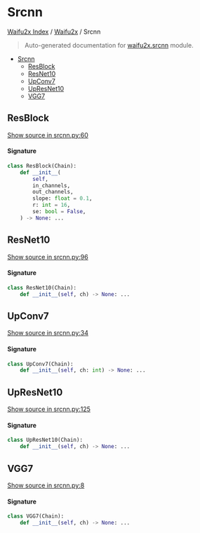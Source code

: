 # Srcnn

[Waifu2x Index](../README.md#waifu2x-index) / [Waifu2x](./index.md#waifu2x) / Srcnn

> Auto-generated documentation for [waifu2x.srcnn](../../../waifu2x/srcnn.py) module.

- [Srcnn](#srcnn)
  - [ResBlock](#resblock)
  - [ResNet10](#resnet10)
  - [UpConv7](#upconv7)
  - [UpResNet10](#upresnet10)
  - [VGG7](#vgg7)

## ResBlock

[Show source in srcnn.py:60](../../../waifu2x/srcnn.py#L60)

#### Signature

```python
class ResBlock(Chain):
    def __init__(
        self,
        in_channels,
        out_channels,
        slope: float = 0.1,
        r: int = 16,
        se: bool = False,
    ) -> None: ...
```



## ResNet10

[Show source in srcnn.py:96](../../../waifu2x/srcnn.py#L96)

#### Signature

```python
class ResNet10(Chain):
    def __init__(self, ch) -> None: ...
```



## UpConv7

[Show source in srcnn.py:34](../../../waifu2x/srcnn.py#L34)

#### Signature

```python
class UpConv7(Chain):
    def __init__(self, ch: int) -> None: ...
```



## UpResNet10

[Show source in srcnn.py:125](../../../waifu2x/srcnn.py#L125)

#### Signature

```python
class UpResNet10(Chain):
    def __init__(self, ch) -> None: ...
```



## VGG7

[Show source in srcnn.py:8](../../../waifu2x/srcnn.py#L8)

#### Signature

```python
class VGG7(Chain):
    def __init__(self, ch) -> None: ...
```